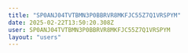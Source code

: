```yaml
---
title: "SP0ANJ04TVTBMN3P0BBRVR8MKFJC55Z7Q1VRSPYM"
date: 2025-02-22T13:50:20.308Z
user: SP0ANJ04TVTBMN3P0BBRVR8MKFJC55Z7Q1VRSPYM
layout: "users"
---
```

    